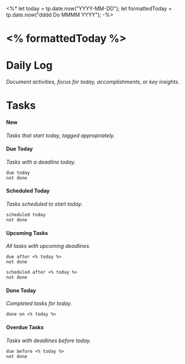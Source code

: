<%*
let today = tp.date.now("YYYY-MM-DD");
let formattedToday = tp.date.now("dddd Do MMMM YYYY");
-%>

# <% formattedToday %>

# Daily Log
*Document activities, focus for today, accomplishments, or key insights.*

# Tasks
#### New
*Tasks that start today, tagged appropriately.*

#### Due Today
_Tasks with a deadline today._
```tasks
due today
not done
```

#### Scheduled Today
_Tasks scheduled to start today._

```tasks
scheduled today
not done
```
#### Upcoming Tasks
_All tasks with upcoming deadlines._

```tasks
due after <% today %>
not done
```
```
scheduled after <% today %>
not done
```

#### Done Today
_Completed tasks for today._

```tasks
done on <% today %>
```

#### Overdue Tasks
_Tasks with deadlines before today._

```tasks
due before <% today %>
not done
```

